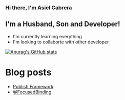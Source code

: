 ### Hi there, I'm Asiel Cabrera  

## I'm a Husband, Son and Developer!
- I'm currently learning everything
- I'm looking to collaborte with other developer 

[![Anurag's GitHub stats](https://github-readme-stats.vercel.app/api?username=asielcabrera)](https://github.com/anuraghazra/github-readme-stats)


# Blog posts
<!-- BLOG-POST-LIST:START -->
- [Publish Framework](https://swiftzone.dev/articles/publish-framework)
- [@FocusedBinding](https://swiftzone.dev/articles/focusedBinding)
<!-- BLOG-POST-LIST:END -->


